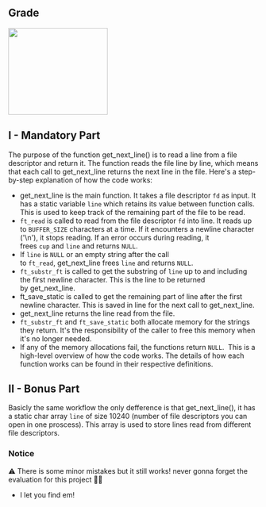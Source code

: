 ## Grade

<img src="https://cdn.discordapp.com/attachments/714092571655274496/1199403568243945533/Screen_Shot_2024-01-23_at_6.21.08_PM.png?ex=65c26a9e&is=65aff59e&hm=e00824733632bc71225006ad3db9a6b99de8bb0bf3f2be880bd1206fea36f7f8&" width=200px height=175px/>

## I - Mandatory Part

The purpose of the function get_next_line() is to read a line from a file descriptor and return it. The function reads the file line by line, which means that each call to get_next_line returns the next line in the file.
Here's a step-by-step explanation of how the code works:
- get_next_line is the main function. It takes a file descriptor `fd` as input. It has a static variable `line` which retains its value between function calls. This is used to keep track of the remaining part of the file to be read. 
- `ft_read` is called to read from the file descriptor `fd` into line. It reads up to `BUFFER_SIZE` characters at a time. If it encounters a newline character ('\n'), it stops reading. If an error occurs during reading, it frees `cup` and `line` and returns `NULL`. 
- If `line` is `NULL` or an empty string after the call to `ft_read`, get_next_line frees `line` and returns `NULL`. 
- `ft_substr_ft` is called to get the substring of `line` up to and including the first newline character. This is the line to be returned by get_next_line. 
- ft_save_static is called to get the remaining part of line after the first newline character. This is saved in line for the next call to get_next_line. 
- get_next_line returns the line read from the file. 
- `ft_substr_ft` and `ft_save_static` both allocate memory for the strings they return. It's the responsibility of the caller to free this memory when it's no longer needed. 
- If any of the memory allocations fail, the functions return `NULL`. 
This is a high-level overview of how the code works. The details of how each function works can be found in their respective definitions.

## II - Bonus Part

Basicly the same workflow the only defference is that get_next_line(), it has a static char array `line` of size 10240 (number of file descriptors you can open in one proscess). This array is used to store lines read from different file descriptors.

### Notice

⚠️ There is some minor mistakes but it still works! never gonna forget the evaluation for this project 🤦‍♂️
  - I let you find em!
